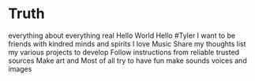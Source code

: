 # Truth
everything about everything real
Hello World Hello #Tyler
I want to be friends with kindred minds and spirits
I love Music
Share my thoughts
list my various projects to develop
Follow instructions from reliable trusted sources
Make art and Most of all try to have fun
make sounds voices and images 
